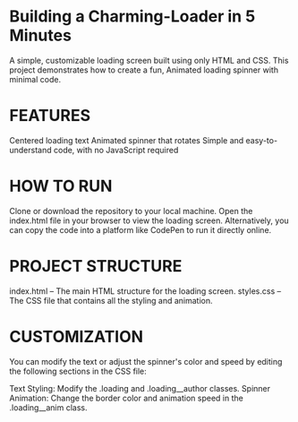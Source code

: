 # Building a Charming-Loader in 5 Minutes

A simple, customizable loading screen built using only HTML and CSS. This project demonstrates how to create a fun, Animated loading spinner with minimal code.

# FEATURES

Centered loading text
Animated spinner that rotates
Simple and easy-to-understand code, with no JavaScript required

# HOW TO RUN

Clone or download the repository to your local machine.
Open the index.html file in your browser to view the loading screen.
Alternatively, you can copy the code into a platform like CodePen to run it directly online.

# PROJECT STRUCTURE

index.html – The main HTML structure for the loading screen.
styles.css – The CSS file that contains all the styling and animation.

# CUSTOMIZATION

You can modify the text or adjust the spinner's color and speed by editing the following sections in the CSS file:

Text Styling: Modify the .loading and .loading__author classes.
Spinner Animation: Change the border color and animation speed in the .loading__anim class.
